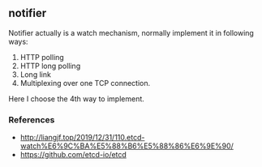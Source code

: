 ## notifier

Notifier actually is a watch mechanism, normally implement it in following ways:
1. HTTP polling
2. HTTP long polling
3. Long link
4. Multiplexing over one TCP connection.

Here I choose the 4th way to implement.

### References

* http://liangjf.top/2019/12/31/110.etcd-watch%E6%9C%BA%E5%88%B6%E5%88%86%E6%9E%90/
* https://github.com/etcd-io/etcd
